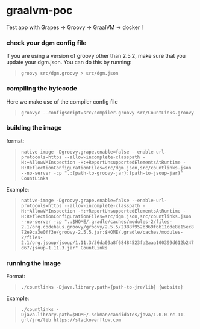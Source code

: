 # graalvm-poc
Test app with Grapes -> Groovy -> GraalVM -> docker !

### check your dgm config file
If you are using a version of groovy other than 2.5.2, make sure that you update your dgm.json.  You can do this by running:

> `groovy src/dgm.groovy > src/dgm.json`

### compiling the bytecode
Here we make use of the compiler config file
> `groovyc --configscript=src/compiler.groovy src/CountLinks.groovy`

### building the image
format:
> `native-image -Dgroovy.grape.enable=false --enable-url-protocols=https --allow-incomplete-classpath -H:+AllowVMInspection -H:+ReportUnsupportedElementsAtRuntime -H:ReflectionConfigurationFiles=src/dgm.json,src/countlinks.json --no-server -cp ".:{path-to-groovy-jar}:{path-to-jsoup-jar}" CountLinks`

Example:
> `native-image -Dgroovy.grape.enable=false --enable-url-protocols=https --allow-incomplete-classpath -H:+AllowVMInspection -H:+ReportUnsupportedElementsAtRuntime -H:ReflectionConfigurationFiles=src/dgm.json,src/countlinks.json --no-server -cp ".:$HOME/.gradle/caches/modules-2/files-2.1/org.codehaus.groovy/groovy/2.5.5/2388f952b369f6b11cde8e15ec872e9ca3e0ff3e/groovy-2.5.5.jar:$HOME/.gradle/caches/modules-2/files-2.1/org.jsoup/jsoup/1.11.3/36da09a8f68484523fa2aaa100399d612b247d67/jsoup-1.11.3.jar" CountLinks`

### running the image
Format:
> `./countlinks -Djava.library.path={path-to-jre/lib} {website}`

Example:
> `./countlinks -Djava.library.path=$HOME/.sdkman/candidates/java/1.0.0-rc-11-grl/jre/lib https://stackoverflow.com`
